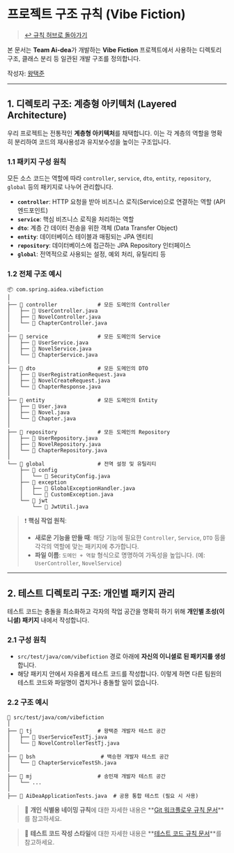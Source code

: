 # 프로젝트 구조 규칙 (Vibe Fiction)

> [↩ 규칙 허브로 돌아가기](../CONTRIBUTING.md)

본 문서는 **Team Ai-dea**가 개발하는 **Vibe Fiction** 프로젝트에서 사용하는 디렉토리 구조, 클래스 분리 등 일관된 개발 구조를 정의합니다.

작성자: [왕택준](https://github.com/TJK98)

---

## 1. 디렉토리 구조: 계층형 아키텍처 (Layered Architecture)

우리 프로젝트는 전통적인 **계층형 아키텍처**를 채택합니다. 이는 각 계층의 역할을 명확히 분리하여 코드의 재사용성과 유지보수성을 높이는 구조입니다.

### 1.1 패키지 구성 원칙

모든 소스 코드는 역할에 따라 `controller`, `service`, `dto`, `entity`, `repository`, `global` 등의 패키지로 나누어 관리합니다.

- **`controller`**: HTTP 요청을 받아 비즈니스 로직(Service)으로 연결하는 역할 (API 엔드포인트)
- **`service`**: 핵심 비즈니스 로직을 처리하는 역할
- **`dto`**: 계층 간 데이터 전송을 위한 객체 (Data Transfer Object)
- **`entity`**: 데이터베이스 테이블과 매핑되는 JPA 엔티티
- **`repository`**: 데이터베이스에 접근하는 JPA Repository 인터페이스
- **`global`**: 전역적으로 사용되는 설정, 예외 처리, 유틸리티 등

### 1.2 전체 구조 예시

```
📦 com.spring.aidea.vibefiction
│
├── 📁 controller             # 모든 도메인의 Controller
│   ├── 📄 UserController.java
│   ├── 📄 NovelController.java
│   └── 📄 ChapterController.java
│
├── 📁 service                # 모든 도메인의 Service
│   ├── 📄 UserService.java
│   ├── 📄 NovelService.java
│   └── 📄 ChapterService.java
│
├── 📁 dto                    # 모든 도메인의 DTO
│   ├── 📄 UserRegistrationRequest.java
│   ├── 📄 NovelCreateRequest.java
│   └── 📄 ChapterResponse.java
│
├── 📁 entity                 # 모든 도메인의 Entity
│   ├── 📄 User.java
│   ├── 📄 Novel.java
│   └── 📄 Chapter.java
│
├── 📁 repository             # 모든 도메인의 Repository
│   ├── 📄 UserRepository.java
│   ├── 📄 NovelRepository.java
│   └── 📄 ChapterRepository.java
│
└── 📁 global                 # 전역 설정 및 유틸리티
    ├── 📁 config
    │   └── 📄 SecurityConfig.java
    ├── 📁 exception
    │   ├── 📄 GlobalExceptionHandler.java
    │   └── 📄 CustomException.java
    └── 📁 jwt
        └── 📄 JwtUtil.java
```

> ❗ **핵심 작업 원칙**:
>
> *   **새로운 기능을 만들 때**: 해당 기능에 필요한 `Controller`, `Service`, `DTO` 등을 각각의 역할에 맞는 패키지에 추가합니다.
> *   **파일 이름**: `도메인 + 역할` 형식으로 명명하여 가독성을 높입니다. (예: `UserController`, `NovelService`)

---

## 2. 테스트 디렉토리 구조: 개인별 패키지 관리

테스트 코드는 충돌을 최소화하고 각자의 작업 공간을 명확히 하기 위해 **개인별 초성(이니셜) 패키지** 내에서 작성합니다.

### 2.1 구성 원칙

- `src/test/java/com/vibefiction` 경로 아래에 **자신의 이니셜로 된 패키지를 생성**합니다.
- 해당 패키지 안에서 자유롭게 테스트 코드를 작성합니다. 이렇게 하면 다른 팀원의 테스트 코드와 파일명이 겹치거나 충돌할 일이 없습니다.

### 2.2 구조 예시

```
📁 src/test/java/com/vibefiction
│
├── 📁 tj                     # 왕택준 개발자 테스트 공간
│   ├── 📄 UserServiceTestTj.java
│   └── 📄 NovelControllerTestTj.java
│
├── 📁 bsh                     # 백승현 개발자 테스트 공간
│   └── 📄 ChapterServiceTestSh.java
│
├── 📁 mj                     # 송민재 개발자 테스트 공간
│   └── ...
│
├── 📄 AiDeaApplicationTests.java  # 공용 통합 테스트 (필요 시 사용)
```

> 🔗 **개인 식별용 네이밍 규칙**에 대한 자세한 내용은 **[Git 워크플로우 규칙 문서](./Git-Workflow.md)**를 참고하세요.

> 🔗 **테스트 코드 작성 스타일**에 대한 자세한 내용은 **[테스트 코드 규칙 문서](./Test-Code-Convention.md)**를 참고하세요.
